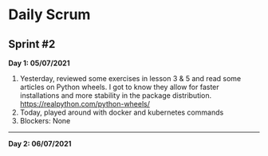 # Daily Scrum

## Sprint #2

__Day 1: 05/07/2021__

1. Yesterday, reviewed some exercises in lesson 3 & 5 and read some articles on Python wheels. I got to know they allow for faster installations and more stability in the package distribution. https://realpython.com/python-wheels/
2. Today, played around with docker and kubernetes commands
3. Blockers: None

---

**Day 2: 06/07/2021**

